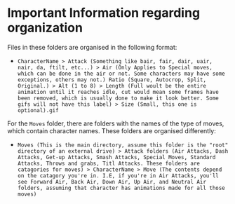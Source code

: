 # Important Information regarding organization

Files in these folders are organised in the following format:
* `CharacterName > Attack (Something like bair, fair, dair, uair, nair, da, ftilt, etc...) > Air (Only Applies to Special moves, which can be done in the air or not. Some characters may have some exceptions, others may not.) Ratio (Square, Autocrop, Split, Original.) > Alt (1 to 8) > Length (Full woult be the entire animation until it reaches idle, cut would mean some frames have been removed, which is usually done to make it look better. Some gifs will not have this label) > Size (Small, this one is optional).gif`

For the `Moves` folder, there are folders with the names of the type of moves, which contain character names. These folders are organised differently:
* `Moves (This is the main directory, assume this folder is the "root" directory of an external drive) > Attack folders (Air Attacks, Dash Attacks, Get-up Attacks, Smash Attacks, Special Moves, Standard Attacks, Throws and grabs, Titl Attacks. These folders are catagories for moves) > CharacterName > Move (The contents depend on the catagory you're in. I.E, if you're in Air Attacks, you'll see Forward Air, Back Air, Down Air, Up Air, and Neutral Air folders, assuming that character has animations made for all those moves)`
